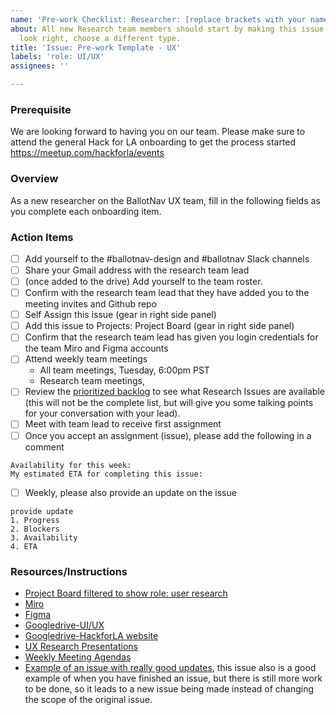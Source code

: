 ```yaml
---
name: 'Pre-work Checklist: Researcher: [replace brackets with your name]'
about: All new Research team members should start by making this issue. If this doesn’t
  look right, choose a different type.
title: 'Issue: Pre-work Template - UX'
labels: 'role: UI/UX'
assignees: ''

---
```


### Prerequisite
We are looking forward to having you on our team. Please make sure to attend the general Hack for LA onboarding to get the process started https://meetup.com/hackforla/events

### Overview
As a new researcher on the BallotNav UX team, fill in the following fields as you complete each onboarding item.

### Action Items
- [ ] Add yourself to the #ballotnav-design and #ballotnav Slack channels
- [ ] Share your Gmail address with the research team lead
- [ ]  (once added to the drive) Add yourself to the team roster.
- [ ]  Confirm with the research team lead that they have added you to the meeting invites and Github repo
- [ ] Self Assign this issue (gear in right side panel)
- [ ] Add this issue to Projects: Project Board (gear in right side panel)
- [ ]  Confirm that the research team lead has given you login credentials for the team Miro and Figma accounts
- [ ] Attend weekly team meetings
   - All team meetings, Tuesday, 6:00pm PST
   - Research team meetings, 
- [ ] Review the  [prioritized backlog]() to see what Research Issues are available (this will not be the complete list, but will give you some talking points for your conversation with your lead).
- [ ] Meet with team lead to receive first assignment
- [ ] Once you accept an assignment (issue), please add the following in a comment
```
Availability for this week:
My estimated ETA for completing this issue:
```
- [ ] Weekly, please also provide an update on the issue
```
provide update
1. Progress
2. Blockers
3. Availability
4. ETA
```
### Resources/Instructions
- [Project Board filtered to show role: user research]()
- [Miro]()
- [Figma]()
- [Googledrive-UI/UX]()
- [Googledrive-HackforLA website]()
- [UX Research Presentations]()
- [Weekly Meeting Agendas]()
- [Example of an issue with really good updates](), this issue also is a good example of when you have finished an issue, but there is still more work to be done, so it leads to a new issue being made instead of changing the scope of the original issue.
